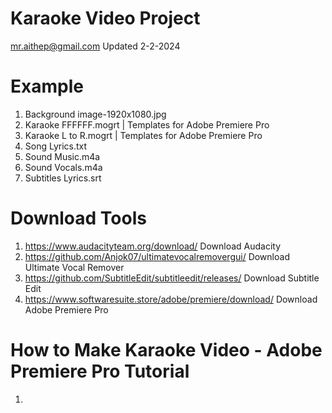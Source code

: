 # Karaoke Video Project
mr.aithep@gmail.com Updated 2-2-2024

# Example
1. Background image-1920x1080.jpg
2. Karaoke FFFFFF.mogrt | Templates for Adobe Premiere Pro
3. Karaoke L to R.mogrt | Templates for Adobe Premiere Pro
4. Song Lyrics.txt
5. Sound Music.m4a
6. Sound Vocals.m4a
7. Subtitles Lyrics.srt

# Download Tools
1. https://www.audacityteam.org/download/ Download Audacity
2. https://github.com/Anjok07/ultimatevocalremovergui/ Download Ultimate Vocal Remover
3. https://github.com/SubtitleEdit/subtitleedit/releases/ Download Subtitle Edit
4. https://www.softwaresuite.store/adobe/premiere/download/ Download Adobe Premiere Pro

# How to Make Karaoke Video - Adobe Premiere Pro Tutorial
1.
